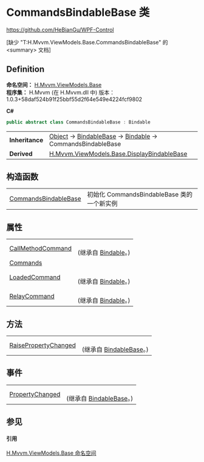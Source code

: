 # CommandsBindableBase 类
https://github.com/HeBianGu/WPF-Control

\[缺少 "T:H.Mvvm.ViewModels.Base.CommandsBindableBase" 的 &lt;summary&gt; 文档\]



## Definition
**命名空间：** <a href="1a39445a-2086-c1ca-7c41-28cbba243517">H.Mvvm.ViewModels.Base</a>  
**程序集：** H.Mvvm (在 H.Mvvm.dll 中) 版本：1.0.3+58daf524b91f25bbf55d2f64e549e4224fcf9802

**C#**
``` C#
public abstract class CommandsBindableBase : Bindable
```

<table><tr><td><strong>Inheritance</strong></td><td><a href="https://learn.microsoft.com/dotnet/api/system.object" target="_blank" rel="noopener noreferrer">Object</a>  →  <a href="360d8001-5c49-3ab8-4aca-1d47bb7fdebe">BindableBase</a>  →  <a href="8ab78628-2bd0-bb2a-c8d0-dbc372370609">Bindable</a>  →  CommandsBindableBase</td></tr>
<tr><td><strong>Derived</strong></td><td><a href="a41bb2e7-c3ca-6e5f-c1d1-cff1f4cb3003">H.Mvvm.ViewModels.Base.DisplayBindableBase</a></td></tr>
</table>



## 构造函数
<table>
<tr>
<td><a href="86fb82ce-591d-6420-ab19-396425deb039">CommandsBindableBase</a></td>
<td>初始化 CommandsBindableBase 类的一个新实例</td></tr>
</table>

## 属性
<table>
<tr>
<td><a href="5ce3f30d-7494-8bcb-4631-b6051a66526d">CallMethodCommand</a></td>
<td><br />(继承自 <a href="8ab78628-2bd0-bb2a-c8d0-dbc372370609">Bindable</a>。)</td></tr>
<tr>
<td><a href="4ae54119-5efe-4fd5-d92f-31979f27659a">Commands</a></td>
<td> </td></tr>
<tr>
<td><a href="b50c5e10-29b3-8ff7-caa3-235798b7c239">LoadedCommand</a></td>
<td><br />(继承自 <a href="8ab78628-2bd0-bb2a-c8d0-dbc372370609">Bindable</a>。)</td></tr>
<tr>
<td><a href="edf50f2a-ae9f-6b8d-87d9-73284b2add66">RelayCommand</a></td>
<td><br />(继承自 <a href="8ab78628-2bd0-bb2a-c8d0-dbc372370609">Bindable</a>。)</td></tr>
</table>

## 方法
<table>
<tr>
<td><a href="a8f427ea-ac92-e56e-c7b8-b2cdeef36028">RaisePropertyChanged</a></td>
<td><br />(继承自 <a href="360d8001-5c49-3ab8-4aca-1d47bb7fdebe">BindableBase</a>。)</td></tr>
</table>

## 事件
<table>
<tr>
<td><a href="bd7ae655-1278-f2bf-6f7c-43023ee1c861">PropertyChanged</a></td>
<td><br />(继承自 <a href="360d8001-5c49-3ab8-4aca-1d47bb7fdebe">BindableBase</a>。)</td></tr>
</table>

## 参见


#### 引用
<a href="1a39445a-2086-c1ca-7c41-28cbba243517">H.Mvvm.ViewModels.Base 命名空间</a>  
